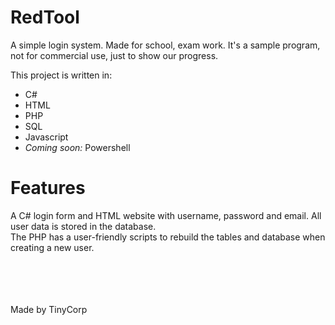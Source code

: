 # RedTool
A simple login system. Made for school, exam work. It's a sample program, not for commercial use, just to show our progress.

This project is written in:
<ul>
  <li>C#</li>
  <li>HTML</li>
  <li>PHP</li>
  <li>SQL</li> 
  <li>Javascript</li>
  <li><em>Coming soon: </em>Powershell</li>
</ul>

<h1>Features</h1>
A C# login form and HTML website with username, password and email. All user data is stored in the database.<br>
The PHP has a user-friendly scripts to rebuild the tables and database when creating a new user.<br>

<br><br><br><br>Made by TinyCorp
